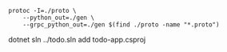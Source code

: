 ```commandline
protoc -I=./proto \
    --python_out=./gen \
    --grpc_python_out=./gen $(find ./proto -name "*.proto")
```

dotnet sln ../todo.sln add todo-app.csproj 

